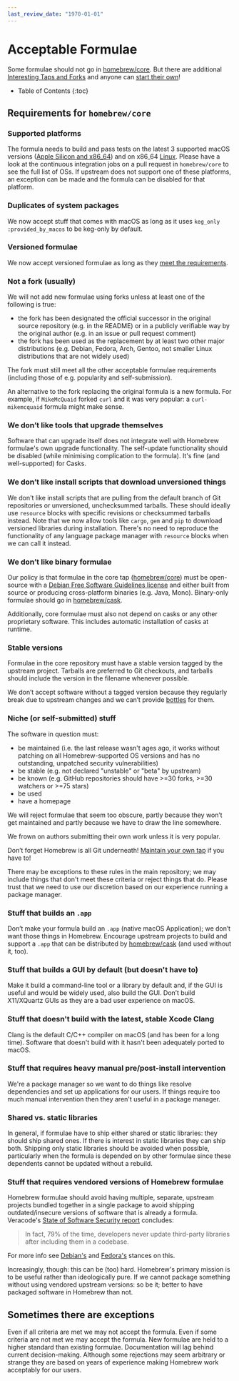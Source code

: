 ```yaml
---
last_review_date: "1970-01-01"
---
```


# Acceptable Formulae

Some formulae should not go in [homebrew/core](https://github.com/Homebrew/homebrew-core). But there are additional [Interesting Taps and Forks](Interesting-Taps-and-Forks.md) and anyone can [start their own](How-to-Create-and-Maintain-a-Tap.md)!

* Table of Contents
{:toc}

## Requirements for `homebrew/core`

### Supported platforms

The formula needs to build and pass tests on the latest 3 supported macOS versions ([Apple Silicon and x86_64](Installation.md#macos-requirements)) and on x86_64 [Linux](Linux-CI.md). Please have a look at the continuous integration jobs on a pull request in `homebrew/core` to see the full list of OSs. If upstream does not support one of these platforms, an exception can be made and the formula can be disabled for that platform.

### Duplicates of system packages

We now accept stuff that comes with macOS as long as it uses `keg_only :provided_by_macos` to be keg-only by default.

### Versioned formulae

We now accept versioned formulae as long as they [meet the requirements](Versions.md).

### Not a fork (usually)

We will not add new formulae using forks unless at least one of the following is true:

* the fork has been designated the official successor in the original source repository (e.g. in the README) or in a publicly verifiable way by the original author (e.g. in an issue or pull request comment)
* the fork has been used as the replacement by at least two other major distributions (e.g. Debian, Fedora, Arch, Gentoo, not smaller Linux distributions that are not widely used)

The fork must still meet all the other acceptable formulae requirements (including those of e.g. popularity and self-submission).

An alternative to the fork replacing the original formula is a new formula. For example, if `MikeMcQuaid` forked `curl` and it was very popular: a `curl-mikemcquaid` formula might make sense.

### We don’t like tools that upgrade themselves

Software that can upgrade itself does not integrate well with Homebrew formulae's own upgrade functionality. The self-update functionality should be disabled (while minimising complication to the formula). It's fine (and well-supported) for Casks.

### We don’t like install scripts that download unversioned things

We don't like install scripts that are pulling from the default branch of Git repositories or unversioned, unchecksummed tarballs. These should ideally use `resource` blocks with specific revisions or checksummed tarballs instead. Note that we now allow tools like `cargo`, `gem` and `pip` to download versioned libraries during installation. There's no need to reproduce the functionality of any language package manager with `resource` blocks when we can call it instead.

### We don’t like binary formulae

Our policy is that formulae in the core tap ([homebrew/core](https://github.com/Homebrew/homebrew-core)) must be open-source with a [Debian Free Software Guidelines license](https://wiki.debian.org/DFSGLicenses) and either built from source or producing cross-platform binaries (e.g. Java, Mono). Binary-only formulae should go in [homebrew/cask](https://github.com/Homebrew/homebrew-cask).

Additionally, core formulae must also not depend on casks or any other proprietary software. This includes automatic installation of casks at runtime.

### Stable versions

Formulae in the core repository must have a stable version tagged by the upstream project. Tarballs are preferred to Git checkouts, and tarballs should include the version in the filename whenever possible.

We don’t accept software without a tagged version because they regularly break due to upstream changes and we can’t provide [bottles](Bottles.md) for them.

### Niche (or self-submitted) stuff

The software in question must:

* be maintained (i.e. the last release wasn't ages ago, it works without patching on all Homebrew-supported OS versions and has no outstanding, unpatched security vulnerabilities)
* be stable (e.g. not declared "unstable" or "beta" by upstream)
* be known (e.g. GitHub repositories should have >=30 forks, >=30 watchers or >=75 stars)
* be used
* have a homepage

We will reject formulae that seem too obscure, partly because they won’t get maintained and partly because we have to draw the line somewhere.

We frown on authors submitting their own work unless it is very popular.

Don’t forget Homebrew is all Git underneath! [Maintain your own tap](How-to-Create-and-Maintain-a-Tap.md) if you have to!

There may be exceptions to these rules in the main repository; we may include things that don't meet these criteria or reject things that do. Please trust that we need to use our discretion based on our experience running a package manager.

### Stuff that builds an `.app`

Don’t make your formula build an `.app` (native macOS Application); we don’t want those things in Homebrew. Encourage upstream projects to build and support a `.app` that can be distributed by [homebrew/cask](https://github.com/Homebrew/homebrew-cask) (and used without it, too).

### Stuff that builds a GUI by default (but doesn't have to)

Make it build a command-line tool or a library by default and, if the GUI is useful and would be widely used, also build the GUI. Don’t build X11/XQuartz GUIs as they are a bad user experience on macOS.

### Stuff that doesn't build with the latest, stable Xcode Clang

Clang is the default C/C++ compiler on macOS (and has been for a long time). Software that doesn't build with it hasn't been adequately ported to macOS.

### Stuff that requires heavy manual pre/post-install intervention

We're a package manager so we want to do things like resolve dependencies and set up applications for our users. If things require too much manual intervention then they aren't useful in a package manager.

### Shared vs. static libraries

In general, if formulae have to ship either shared or static libraries: they should ship shared ones.
If there is interest in static libraries they can ship both.
Shipping only static libraries should be avoided when possible, particularly when the formula is depended on by other formulae since these dependents cannot be updated without a rebuild.

### Stuff that requires vendored versions of Homebrew formulae

Homebrew formulae should avoid having multiple, separate, upstream projects bundled together in a single package to avoid shipping outdated/insecure versions of software that is already a formula. Veracode's [State of Software Security report](https://www.veracode.com/blog/research/announcing-state-software-security-v11-open-source-edition) concludes:
> In fact, 79% of the time, developers never update third-party libraries after including them in a codebase.

For more info see [Debian's](https://www.debian.org/doc/debian-policy/ch-source.html#s-embeddedfiles) and [Fedora's](https://docs.fedoraproject.org/en-US/packaging-guidelines/#bundling) stances on this.

Increasingly, though: this can be (too) hard. Homebrew's primary mission is to be useful rather than ideologically pure. If we cannot package something without using vendored upstream versions: so be it; better to have packaged software in Homebrew than not.

## Sometimes there are exceptions

Even if all criteria are met we may not accept the formula. Even if some criteria are not met we may accept the formula. New formulae are held to a higher standard than existing formulae. Documentation will lag behind current decision-making. Although some rejections may seem arbitrary or strange they are based on years of experience making Homebrew work acceptably for our users.
